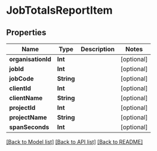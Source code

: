 # JobTotalsReportItem

## Properties
Name | Type | Description | Notes
------------ | ------------- | ------------- | -------------
**organisationId** | **Int** |  | [optional] 
**jobId** | **Int** |  | [optional] 
**jobCode** | **String** |  | [optional] 
**clientId** | **Int** |  | [optional] 
**clientName** | **String** |  | [optional] 
**projectId** | **Int** |  | [optional] 
**projectName** | **String** |  | [optional] 
**spanSeconds** | **Int** |  | [optional] 

[[Back to Model list]](../README.md#documentation-for-models) [[Back to API list]](../README.md#documentation-for-api-endpoints) [[Back to README]](../README.md)


